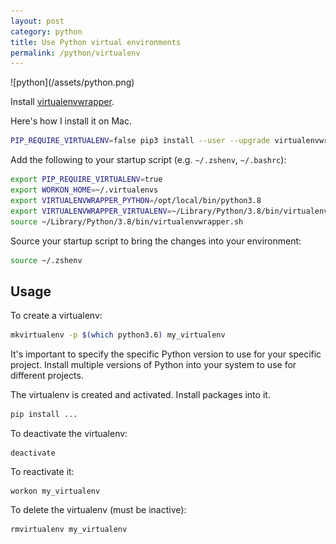 ```yaml
---
layout: post
category: python
title: Use Python virtual environments
permalink: /python/virtualenv
---
```

<div class="wide-logos" markdown="1">
![python](/assets/python.png)
</div>

Install
[virtualenvwrapper](https://virtualenvwrapper.readthedocs.io/en/latest/).

Here's how I install it on Mac.

```sh
PIP_REQUIRE_VIRTUALENV=false pip3 install --user --upgrade virtualenvwrapper
```

Add the following to your startup script (e.g. `~/.zshenv`, `~/.bashrc`):
```sh
export PIP_REQUIRE_VIRTUALENV=true
export WORKON_HOME=~/.virtualenvs
export VIRTUALENVWRAPPER_PYTHON=/opt/local/bin/python3.8
export VIRTUALENVWRAPPER_VIRTUALENV=~/Library/Python/3.8/bin/virtualenv
source ~/Library/Python/3.8/bin/virtualenvwrapper.sh
```

Source your startup script to bring the changes into your environment:
```sh
source ~/.zshenv
```

## Usage

To create a virtualenv:
```sh
mkvirtualenv -p $(which python3.6) my_virtualenv
```

It's important to specify the specific Python version to use for your specific
project. Install multiple versions of Python into your system to use for
different projects.

The virtualenv is created and activated. Install packages into it.

```sh
pip install ...
```

To deactivate the virtualenv:
```
deactivate
```

To reactivate it:
```
workon my_virtualenv
```

To delete the virtualenv (must be inactive):
```
rmvirtualenv my_virtualenv
```
